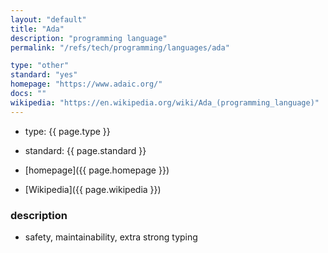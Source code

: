 ```yaml
---
layout: "default"
title: "Ada"
description: "programming language"
permalink: "/refs/tech/programming/languages/ada"

type: "other"
standard: "yes"
homepage: "https://www.adaic.org/"
docs: ""
wikipedia: "https://en.wikipedia.org/wiki/Ada_(programming_language)"
---
```


- type: {{ page.type }}
- standard: {{ page.standard }}
- [homepage]({{ page.homepage }})

- [Wikipedia]({{ page.wikipedia }})

### description

- safety, maintainability, extra strong typing
